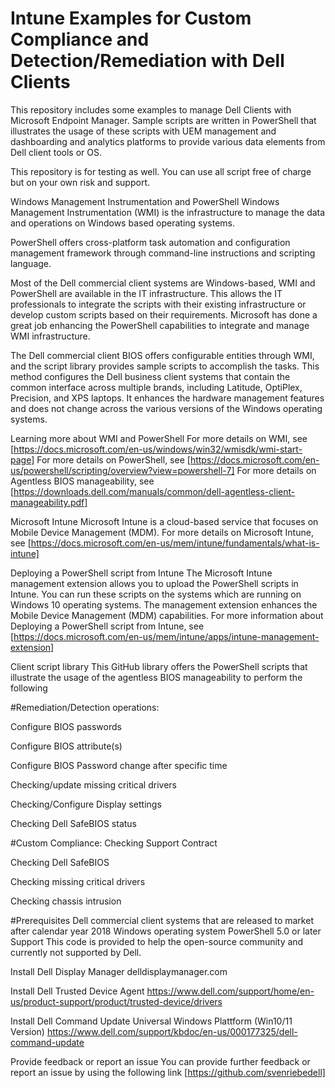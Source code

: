 # Intune Examples for Custom Compliance and Detection/Remediation with Dell Clients

This repository includes some examples to manage Dell Clients with Microsoft Endpoint Manager. Sample scripts are written in PowerShell that illustrates the usage of these scripts with UEM management and dashboarding and analytics platforms to provide various data elements from Dell client tools or OS.

This repository is for testing as well. You can use all script free of charge but on your own risk and support.



Windows Management Instrumentation and PowerShell
Windows Management Instrumentation (WMI) is the infrastructure to manage the data and operations on Windows based operating systems.

PowerShell offers cross-platform task automation and configuration management framework through command-line instructions and scripting language.

Most of the Dell commercial client systems are Windows-based, WMI and PowerShell are available in the IT infrastructure. This allows the IT professionals to integrate the scripts with their existing infrastructure or develop custom scripts based on their requirements. Microsoft has done a great job enhancing the PowerShell capabilities to integrate and manage WMI infrastructure.

The Dell commercial client BIOS offers configurable entities through WMI, and the script library provides sample scripts to accomplish the tasks. This method configures the Dell business client systems that contain the common interface across multiple brands, including Latitude, OptiPlex, Precision, and XPS laptops. It enhances the hardware management features and does not change across the various versions of the Windows operating systems.

Learning more about WMI and PowerShell
For more details on WMI, see [https://docs.microsoft.com/en-us/windows/win32/wmisdk/wmi-start-page] For more details on PowerShell, see [https://docs.microsoft.com/en-us/powershell/scripting/overview?view=powershell-7] For more details on Agentless BIOS manageability, see [https://downloads.dell.com/manuals/common/dell-agentless-client-manageability.pdf]

Microsoft Intune
Microsoft Intune is a cloud-based service that focuses on Mobile Device Management (MDM). For more details on Microsoft Intune, see [https://docs.microsoft.com/en-us/mem/intune/fundamentals/what-is-intune]

Deploying a PowerShell script from Intune
The Microsoft Intune management extension allows you to upload the PowerShell scripts in Intune. You can run these scripts on the systems which are running on Windows 10 operating systems. The management extension enhances the Mobile Device Management (MDM) capabilities. For more information about Deploying a PowerShell script from Intune, see [https://docs.microsoft.com/en-us/mem/intune/apps/intune-management-extension]

Client script library
This GitHub library offers the PowerShell scripts that illustrate the usage of the agentless BIOS manageability to perform the following 


#Remediation/Detection operations:

Configure BIOS passwords

Configure BIOS attribute(s)

Configure BIOS Password change after specific time

Checking/update missing critical drivers

Checking/Configure Display settings

Checking Dell SafeBIOS status


#Custom Compliance:
Checking Support Contract

Checking Dell SafeBIOS

Checking missing critical drivers

Checking chassis intrusion



#Prerequisites
Dell commercial client systems that are released to market after calendar year 2018
Windows operating system
PowerShell 5.0 or later
Support
This code is provided to help the open-source community and currently not supported by Dell.

Install Dell Display Manager delldisplaymanager.com

Install Dell Trusted Device Agent https://www.dell.com/support/home/en-us/product-support/product/trusted-device/drivers

Install Dell Command Update Universal Windows Plattform (Win10/11 Version) https://www.dell.com/support/kbdoc/en-us/000177325/dell-command-update

Provide feedback or report an issue
You can provide further feedback or report an issue by using the following link [https://github.com/svenriebedell]
